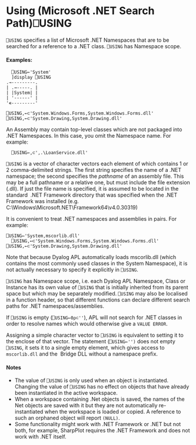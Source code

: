




<h1 class="heading"><span class="name">Using (Microsoft .NET Search Path)</span><span class="command">⎕USING</span></h1>

`⎕USING` specifies a list of Microsoft .NET Namespaces that are to be searched for a reference to a .NET class. `⎕USING` has Namespace scope.


#### Examples:
```apl
  ⎕USING←'System'
  ]display ⎕USING
.→---------.
| .→-----. |
| |System| |
| '------' |
'∊---------'

⎕USING,←⊂'System.Windows.Forms,System.Windows.Forms.dll'
⎕USING,←⊂'System.Drawing,System.Drawing.dll'
```



An Assembly may contain top-level classes which are not packaged into .NET Namespaces. In this case, you omit the Namespace name. For example:
```apl
  ⎕USING←,⊂',.\LoanService.dll'
```



`⎕USING` is a vector of character vectors each element of which contains 1 or 2 comma-delimited strings. The first string specifies the name of a .NET namespace; the second specifies the *pathname* of an assembly file. This may be a full pathname or a relative one, but must include the file extension (.dll). If just the file name is specified, it is assumed to be located in the standard  .NET Framework directory that was specified when the .NET Framework was installed (e.g. C:\Windows\Microsoft.NET\Framework64\v4.0.30319)


It is convenient to treat .NET namespaces and assemblies in pairs. For example:
```apl
⎕USING←'System,mscorlib.dll'
  ⎕USING,←⊂'System.Windows.Forms,System.Windows.Forms.dll'  ⎕USING,←⊂'System.Drawing,System.Drawing.dll'
```


Note that because Dyalog APL automatically loads mscorlib.dll (which contains the most commonly used classes in the System Namespace), it is not actually necessary to specify it explicitly in `⎕USING`.


`⎕USING` has Namespace scope, i.e. each Dyalog APL Namespace, Class or Instance has its own value of `⎕USING` that is initially inherited from its parent space but which may be separately modified. `⎕USING` may also be localised in a function header, so that different functions can declare different search paths for .NET namespaces/assemblies.


If `⎕USING` is empty (`⎕USING←0⍴⊂''`), APL will not search for .NET classes in order to resolve names which would otherwise give a `VALUE ERROR`.


Assigning a simple character vector to `⎕USING` is equivalent to setting it to the enclose of that vector. The statement (`⎕USING←'')` does not empty `⎕USING`, it sets it to a single empty element, which gives access to `mscorlib.dll` and the  Bridge DLL without a namespace prefix.

#### Notes

- The value of `⎕USING` is only used when an object is instantiated. Changing the value of `⎕USING` has no effect on objects that have already been instantiated in the active workspace.
- When a workspace containing .Net objects is saved, the names of the Net objects are saved with it but they are not automatically re-instantiated when the workspace is loaded or copied. A reference to such an orphaned object will report `(NULL)`. 
- Some functionality might work with .NET Framework or .NET but not both, for example, SharpPlot requires the .NET Framework and does not work with .NET itself.

